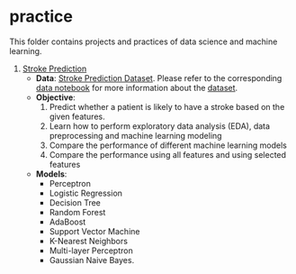 # practice

This folder contains projects and practices of data science and machine learning.

1. [Stroke Prediction](./P01_Stroke_Prediction.ipynb)
    - **Data**: [Stroke Prediction Dataset](https://www.kaggle.com/fedesoriano/stroke-prediction-dataset). Please refer to the corresponding [data notebook](../data/stroke/stroke.ipynb) for more information about the [dataset](../data/stroke/healthcare-dataset-stroke-data.csv).
    - **Objective**:
        1. Predict whether a patient is likely to have a stroke based on the given features.
        2. Learn how to perform exploratory data analysis (EDA), data preprocessing and machine learning modeling
        3. Compare the performance of different machine learning models
        4. Compare the performance using all features and using selected features
    - **Models**: 
        - Perceptron
        - Logistic Regression
        - Decision Tree
        - Random Forest
        - AdaBoost
        - Support Vector Machine
        - K-Nearest Neighbors
        - Multi-layer Perceptron
        - Gaussian Naive Bayes.
